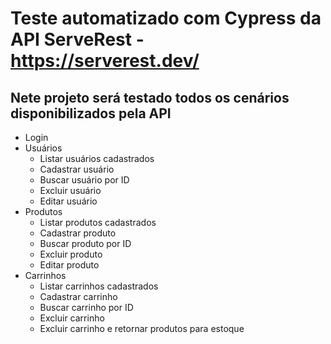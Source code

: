 # Teste automatizado com Cypress da API ServeRest - https://serverest.dev/

## Nete projeto será testado todos os cenários disponibilizados pela API

* Login
* Usuários
  * Listar usuários cadastrados
  * Cadastrar usuário
  * Buscar usuário por ID
  * Excluir usuário
  * Editar usuário
 * Produtos
   * Listar produtos cadastrados
   * Cadastrar produto
   * Buscar produto por ID
   * Excluir produto
   * Editar produto
 * Carrinhos
   * Listar carrinhos cadastrados
   * Cadastrar carrinho
   * Buscar carrinho por ID
   * Excluir carrinho
   * Excluir carrinho e retornar produtos para estoque

